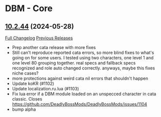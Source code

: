 # DBM - Core

## [10.2.44](https://github.com/DeadlyBossMods/DeadlyBossMods/tree/10.2.44) (2024-05-28)
[Full Changelog](https://github.com/DeadlyBossMods/DeadlyBossMods/compare/10.2.43...10.2.44) [Previous Releases](https://github.com/DeadlyBossMods/DeadlyBossMods/releases)

- Prep another cata release with more fixes  
- Still can't reproduce reported cata errors, so more blind fixes to what's going on for some users. I tested using two characters, one level 1 and one level 80 grouping together. real specs and fallback specs recognized and role auto changed correctly. anyways, maybe this fixes niche cases?  
- more protections against weird cata nil errors that shouldn't happen  
- Update koKR (#1102)  
- Update localization.ru.lua (#1103)  
- Fix lua error if a DBM module loaded on an unspecced character in cata classic. Closes https://github.com/DeadlyBossMods/DeadlyBossMods/issues/1104  
- bump alpha  
